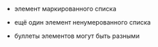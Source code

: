 * элемент маркированного списка
 - ещё один элемент ненумерованного списка
 + буллеты элементов могут быть разными
 

